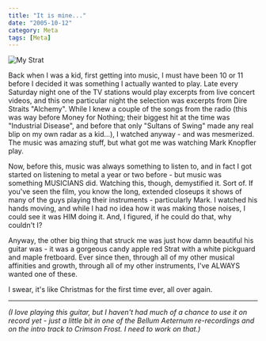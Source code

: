 ```yaml
---
title: "It is mine..."
date: "2005-10-12"
category: Meta
tags: [Meta]
---
```


![My Strat]({{site.imgpath}}strat-pic.jpg)

Back when I was a kid, first getting into music, I must have been 10 or 11 before I decided it was something I actually wanted to play. Late every Saturday night one of the TV stations would play excerpts from live concert videos, and this one particular night the selection was excerpts from Dire Straits "Alchemy". While I knew a couple of the songs from the radio (this was way before Money for Nothing; their biggest hit at the time was "Industrial Disease", and before that only "Sultans of Swing" made any real blip on my own radar as a kid...), I watched anyway - and was mesmerized. The music was amazing stuff, but what got me was watching Mark Knopfler play.

Now, before this, music was always something to listen to, and in fact I got started on listening to metal a year or two before - but music was something MUSICIANS did. Watching this, though, demystified it. Sort of. If you've seen the film, you know the long, extended closeups it shows of many of the guys playing their instruments - particularly Mark. I watched his hands moving, and while I had no idea how it was making those noises, I could see it was HIM doing it. And, I figured, if he could do that, why couldn't I?

Anyway, the other big thing that struck me was just how damn beautiful his guitar was - it was a gorgeous candy apple red Strat with a white pickguard and maple fretboard. Ever since then, through all of my other musical affinities and growth, through all of my other instruments, I've ALWAYS wanted one of these.

I swear, it's like Christmas for the first time ever, all over again.

***

*(I love playing this guitar, but I haven't had much of a chance to use it on record yet - just a little bit in one of the Bellum Aeternum re-recordings and on the intro track to Crimson Frost. I need to work on that.)*
